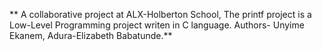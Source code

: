 ** A collaborative project at ALX-Holberton School, The printf project is a Low-Level Programming project writen in C language.
Authors- Unyime Ekanem, Adura-Elizabeth Babatunde.**